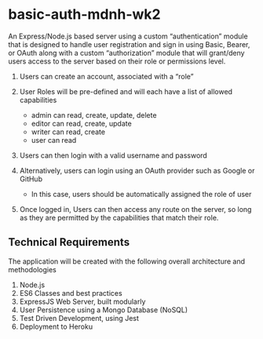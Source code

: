 # basic-auth-mdnh-wk2

An Express/Node.js based server using a custom “authentication” module that is designed to handle user registration and sign in using Basic, Bearer, or OAuth along with a custom “authorization” module that will grant/deny users access to the server based on their role or permissions level.

1. Users can create an account, associated with a “role”

2. User Roles will be pre-defined and will each have a list of allowed capabilities
    - admin can read, create, update, delete
    - editor can read, create, update
    - writer can read, create
    - user can read

3. Users can then login with a valid username and password

4. Alternatively, users can login using an OAuth provider such as Google or GitHub
    - In this case, users should be automatically assigned the role of user

5. Once logged in, Users can then access any route on the server, so long as they are permitted by the capabilities that match their role.

## Technical Requirements

The application will be created with the following overall architecture and methodologies

1. Node.js
2. ES6 Classes and best practices
3. ExpressJS Web Server, built modularly
4. User Persistence using a Mongo Database (NoSQL)
5. Test Driven Development, using Jest
6. Deployment to Heroku